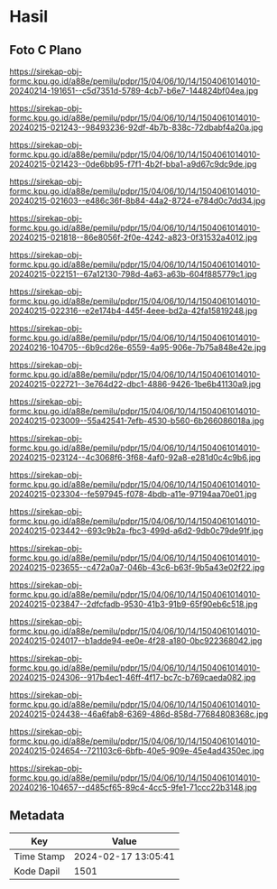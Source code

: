 # Hasil

## Foto C Plano

https://sirekap-obj-formc.kpu.go.id/a88e/pemilu/pdpr/15/04/06/10/14/1504061014010-20240214-191651--c5d7351d-5789-4cb7-b6e7-144824bf04ea.jpg

https://sirekap-obj-formc.kpu.go.id/a88e/pemilu/pdpr/15/04/06/10/14/1504061014010-20240215-021243--98493236-92df-4b7b-838c-72dbabf4a20a.jpg

https://sirekap-obj-formc.kpu.go.id/a88e/pemilu/pdpr/15/04/06/10/14/1504061014010-20240215-021423--0de6bb95-f7f1-4b2f-bba1-a9d67c9dc9de.jpg

https://sirekap-obj-formc.kpu.go.id/a88e/pemilu/pdpr/15/04/06/10/14/1504061014010-20240215-021603--e486c36f-8b84-44a2-8724-e784d0c7dd34.jpg

https://sirekap-obj-formc.kpu.go.id/a88e/pemilu/pdpr/15/04/06/10/14/1504061014010-20240215-021818--86e8056f-2f0e-4242-a823-0f31532a4012.jpg

https://sirekap-obj-formc.kpu.go.id/a88e/pemilu/pdpr/15/04/06/10/14/1504061014010-20240215-022151--67a12130-798d-4a63-a63b-604f885779c1.jpg

https://sirekap-obj-formc.kpu.go.id/a88e/pemilu/pdpr/15/04/06/10/14/1504061014010-20240215-022316--e2e174b4-445f-4eee-bd2a-42fa15819248.jpg

https://sirekap-obj-formc.kpu.go.id/a88e/pemilu/pdpr/15/04/06/10/14/1504061014010-20240216-104705--6b9cd26e-6559-4a95-906e-7b75a848e42e.jpg

https://sirekap-obj-formc.kpu.go.id/a88e/pemilu/pdpr/15/04/06/10/14/1504061014010-20240215-022721--3e764d22-dbc1-4886-9426-1be6b41130a9.jpg

https://sirekap-obj-formc.kpu.go.id/a88e/pemilu/pdpr/15/04/06/10/14/1504061014010-20240215-023009--55a42541-7efb-4530-b560-6b266086018a.jpg

https://sirekap-obj-formc.kpu.go.id/a88e/pemilu/pdpr/15/04/06/10/14/1504061014010-20240215-023124--4c3068f6-3f68-4af0-92a8-e281d0c4c9b6.jpg

https://sirekap-obj-formc.kpu.go.id/a88e/pemilu/pdpr/15/04/06/10/14/1504061014010-20240215-023304--fe597945-f078-4bdb-a11e-97194aa70e01.jpg

https://sirekap-obj-formc.kpu.go.id/a88e/pemilu/pdpr/15/04/06/10/14/1504061014010-20240215-023442--693c9b2a-fbc3-499d-a6d2-9db0c79de91f.jpg

https://sirekap-obj-formc.kpu.go.id/a88e/pemilu/pdpr/15/04/06/10/14/1504061014010-20240215-023655--c472a0a7-046b-43c6-b63f-9b5a43e02f22.jpg

https://sirekap-obj-formc.kpu.go.id/a88e/pemilu/pdpr/15/04/06/10/14/1504061014010-20240215-023847--2dfcfadb-9530-41b3-91b9-65f90eb6c518.jpg

https://sirekap-obj-formc.kpu.go.id/a88e/pemilu/pdpr/15/04/06/10/14/1504061014010-20240215-024017--b1adde94-ee0e-4f28-a180-0bc922368042.jpg

https://sirekap-obj-formc.kpu.go.id/a88e/pemilu/pdpr/15/04/06/10/14/1504061014010-20240215-024306--917b4ec1-46ff-4f17-bc7c-b769caeda082.jpg

https://sirekap-obj-formc.kpu.go.id/a88e/pemilu/pdpr/15/04/06/10/14/1504061014010-20240215-024438--46a6fab8-6369-486d-858d-77684808368c.jpg

https://sirekap-obj-formc.kpu.go.id/a88e/pemilu/pdpr/15/04/06/10/14/1504061014010-20240215-024654--721103c6-6bfb-40e5-909e-45e4ad4350ec.jpg

https://sirekap-obj-formc.kpu.go.id/a88e/pemilu/pdpr/15/04/06/10/14/1504061014010-20240216-104657--d485cf65-89c4-4cc5-9fe1-71ccc22b3148.jpg


## Metadata

| Key        | Value               |
| ---------- | ------------------- |
| Time Stamp | 2024-02-17 13:05:41 |
| Kode Dapil | 1501                |



